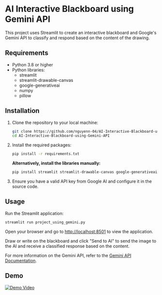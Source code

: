 # AI Interactive Blackboard using Gemini API

This project uses Streamlit to create an interactive blackboard and Google's Gemini API to classify and respond based on the content of the drawing.

## Requirements

-   Python 3.8 or higher
-   Python libraries:
    -   streamlit
    -   streamlit-drawable-canvas
    -   google-generativeai
    -   numpy
    -   pillow

## Installation

1. Clone the repository to your local machine:

    ```bash
    git clone https://github.com/nguyenn-04/AI-Interactive-Blackboard-using-Gemini-API.git
    cd AI-Interactive-Blackboard-using-Gemini-API
    ```

2. Install the required packages:

    ```bash
    pip install -r requirements.txt
    ```

    **Alternatively, install the libraries manually:**

    ```bash
    pip install streamlit streamlit-drawable-canvas google-generativeai numpy pillow
    ```

3. Ensure you have a valid API key from Google AI and configure it in the source code.

## Usage

Run the Streamlit application:

```bash
streamlit run project_using_gemini.py
```

Open your browser and go to [http://localhost:8501](http://localhost:8501) to view the application.

Draw or write on the blackboard and click "Send to AI" to send the image to the AI and receive a classified response based on the content.

For more information on the Gemini API, refer to the [Gemini API Documentation](https://ai.google.dev/gemini-api/docs/get-started/tutorial?lang=python).

## Demo

[![Demo Video](http://img.youtube.com/vi/sWyMG4DSB-s/0.jpg)](http://www.youtube.com/watch?v=sWyMG4DSB-s "Demo Video")